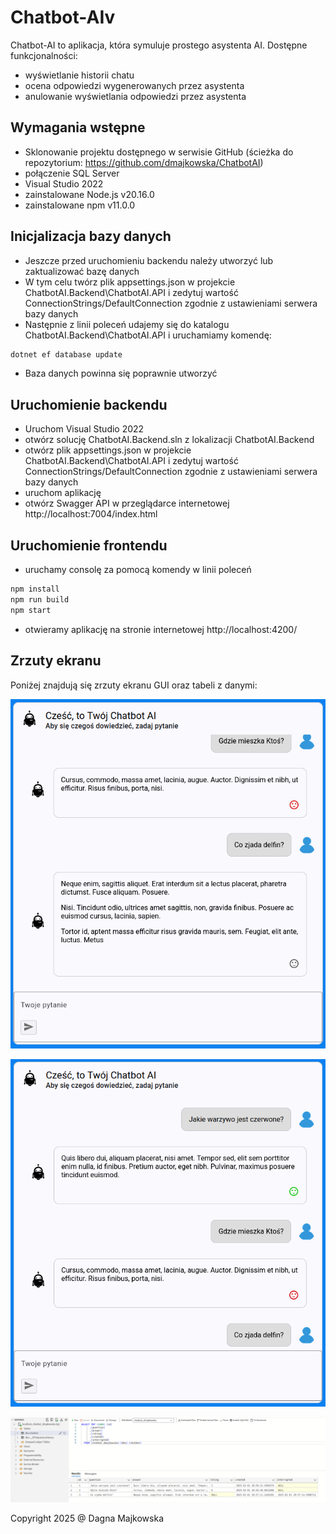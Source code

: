 # Chatbot-AIv

Chatbot-AI to aplikacja, która symuluje prostego asystenta AI. Dostępne funkcjonalności:
* wyświetlanie historii chatu
* ocena odpowiedzi wygenerowanych przez asystenta
* anulowanie wyświetlania odpowiedzi przez asystenta

## Wymagania wstępne

* Sklonowanie projektu dostępnego w serwisie GitHub (ścieżka do repozytorium: https://github.com/dmajkowska/ChatbotAI)
* połączenie SQL Server 
* Visual Studio 2022
* zainstalowane Node.js v20.16.0
* zainstalowane npm v11.0.0

## Inicjalizacja bazy danych

* Jeszcze przed uruchomieniu backendu należy utworzyć lub zaktualizować bazę danych
* W tym celu twórz plik appsettings.json w projekcie ChatbotAI.Backend\ChatbotAI.API i zedytuj wartość ConnectionStrings/DefaultConnection zgodnie z ustawieniami serwera bazy danych
* Następnie z linii poleceń udajemy się do katalogu ChatbotAI.Backend\ChatbotAI.API i uruchamiamy komendę:
```bash
dotnet ef database update
```
* Baza danych powinna się poprawnie utworzyć

## Uruchomienie backendu

* Uruchom Visual Studio 2022
* otwórz solucję ChatbotAI.Backend.sln z lokalizacji  ChatbotAI.Backend
* otwórz plik appsettings.json w projekcie ChatbotAI.Backend\ChatbotAI.API i zedytuj wartość ConnectionStrings/DefaultConnection zgodnie z ustawieniami serwera bazy danych
* uruchom aplikację
* otwórz Swagger API w przeglądarce internetowej http://localhost:7004/index.html


## Uruchomienie frontendu

* uruchamy consolę za pomocą komendy w linii poleceń
```bash
npm install
npm run build
npm start
```
* otwieramy aplikację na stronie internetowej http://localhost:4200/

## Zrzuty ekranu

Poniżej znajdują się zrzuty ekranu GUI oraz tabeli z danymi:

![Widok okna głównego](screenshots/chatbot.png)

![Ocena odpowiedzi](screenshots/rating.png)

![Widok danych w Sql Server Management Studio](screenshots/db.png)

Copyright 2025 @ Dagna Majkowska


